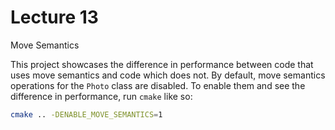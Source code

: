 # Lecture 13

Move Semantics

This project showcases the difference in performance between code that uses move semantics and code which does not. By default, move semantics operations for the `Photo` class are disabled. To enable them and see the difference in performance, run `cmake` like so:

```sh
cmake .. -DENABLE_MOVE_SEMANTICS=1
```



